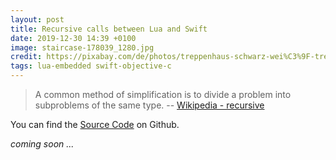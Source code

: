 ```yaml
---
layout: post
title: Recursive calls between Lua and Swift
date: 2019-12-30 14:39 +0100
image: staircase-178039_1280.jpg
credit: https://pixabay.com/de/photos/treppenhaus-schwarz-wei%C3%9F-treppe-178039/
tags: lua-embedded swift-objective-c
---
```



> A common method of simplification is to divide a problem into subproblems of the same type. -- [Wikipedia - recursive](https://en.wikipedia.org/wiki/Recursion#In_computer_science)

You can find the [Source Code](https://github.com/choas/LuaSwift/tree/master/LuaSwiftRecursiveSwiftLua) on Github.

_coming soon ..._
